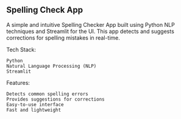 ## Spelling Check App

A simple and intuitive Spelling Checker App built using Python NLP techniques and Streamlit for the UI. This app detects and suggests corrections for spelling mistakes in real-time.

Tech Stack:

    Python
    Natural Language Processing (NLP)
    Streamlit

Features:

    Detects common spelling errors
    Provides suggestions for corrections
    Easy-to-use interface
    Fast and lightweight
